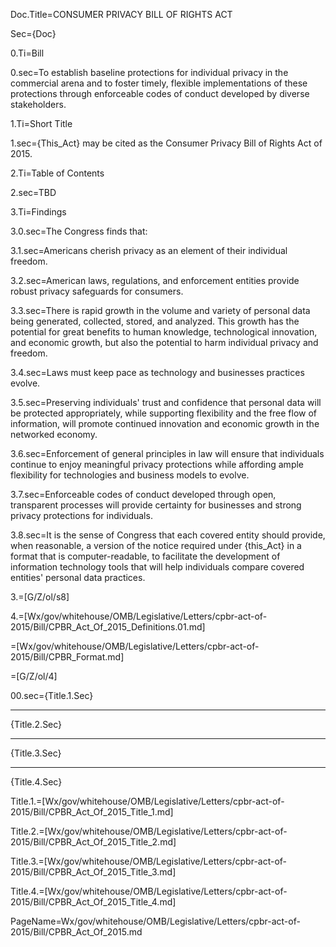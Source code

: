 Doc.Title=CONSUMER PRIVACY BILL OF RIGHTS ACT

Sec={Doc}

0.Ti=Bill

0.sec=To establish baseline protections for individual privacy in the commercial arena and to foster timely, flexible implementations of these protections through enforceable codes of conduct developed by diverse stakeholders.

1.Ti=Short Title

1.sec={This_Act} may be cited as the Consumer Privacy Bill of Rights Act of 2015.

2.Ti=Table of Contents

2.sec=TBD

3.Ti=Findings

3.0.sec=The Congress finds that:

3.1.sec=Americans cherish privacy as an element of their individual freedom.

3.2.sec=American laws, regulations, and enforcement entities provide robust privacy safeguards for consumers.

3.3.sec=There is rapid growth in the volume and variety of personal data being generated, collected, stored, and analyzed. This growth has the potential for great benefits to human knowledge, technological innovation, and economic growth, but also the potential to harm individual privacy and freedom.

3.4.sec=Laws must keep pace as technology and businesses practices evolve.

3.5.sec=Preserving individuals' trust and confidence that personal data will be protected appropriately, while supporting flexibility and the free flow of information, will promote continued innovation and economic growth in the networked economy.

3.6.sec=Enforcement of general principles in law will ensure that individuals continue to enjoy meaningful privacy protections while affording ample flexibility for technologies and business models to evolve.

3.7.sec=Enforceable codes of conduct developed through open, transparent processes will provide certainty for businesses and strong privacy protections for individuals.

3.8.sec=It is the sense of Congress that each covered entity should provide, when reasonable, a version of the notice required under {this_Act} in a format that is computer-readable, to facilitate the development of information technology tools that will help individuals compare covered entities' personal data practices.

3.=[G/Z/ol/s8]

4.=[Wx/gov/whitehouse/OMB/Legislative/Letters/cpbr-act-of-2015/Bill/CPBR_Act_Of_2015_Definitions.01.md]

=[Wx/gov/whitehouse/OMB/Legislative/Letters/cpbr-act-of-2015/Bill/CPBR_Format.md]

=[G/Z/ol/4]

00.sec={Title.1.Sec}<hr>{Title.2.Sec}<hr>{Title.3.Sec}<hr>{Title.4.Sec}

Title.1.=[Wx/gov/whitehouse/OMB/Legislative/Letters/cpbr-act-of-2015/Bill/CPBR_Act_Of_2015_Title_1.md]

Title.2.=[Wx/gov/whitehouse/OMB/Legislative/Letters/cpbr-act-of-2015/Bill/CPBR_Act_Of_2015_Title_2.md]

Title.3.=[Wx/gov/whitehouse/OMB/Legislative/Letters/cpbr-act-of-2015/Bill/CPBR_Act_Of_2015_Title_3.md]

Title.4.=[Wx/gov/whitehouse/OMB/Legislative/Letters/cpbr-act-of-2015/Bill/CPBR_Act_Of_2015_Title_4.md]

PageName=Wx/gov/whitehouse/OMB/Legislative/Letters/cpbr-act-of-2015/Bill/CPBR_Act_Of_2015.md
